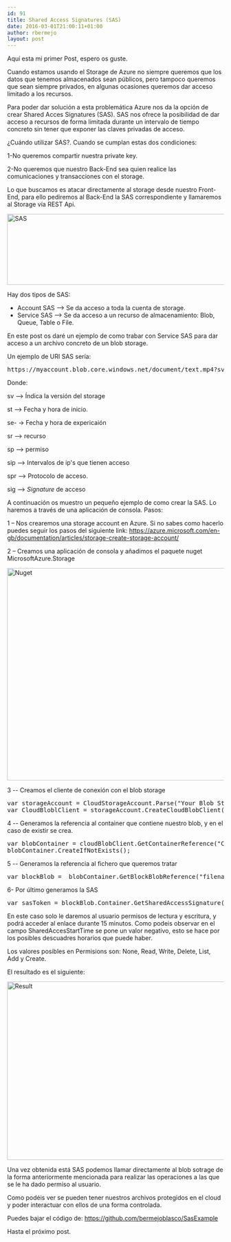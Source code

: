 ```yaml
---
id: 91
title: Shared Access Signatures (SAS)
date: 2016-03-01T21:00:11+01:00
author: rbermejo
layout: post
---
```

Aquí esta mi primer Post, espero os guste.

Cuando estamos usando el Storage de Azure no siempre queremos que los datos que tenemos almacenados sean públicos, pero tampoco queremos que sean siempre privados, en algunas ocasiones queremos dar acceso limitado a los recursos.<!--break-->

Para poder dar solución a esta problemática Azure nos da la opción de crear Shared Acces Signatures (SAS). SAS nos ofrece la posibilidad de dar acceso a recursos de forma limitada durante un intervalo de tiempo concreto sin tener que exponer las claves privadas de acceso.

¿Cuándo utilizar SAS?. Cuando se cumplan estas dos condiciones:

1-No queremos compartir nuestra private key.

2-No queremos que nuestro Back-End sea quien realice las comunicaciones y transacciones con el storage.

Lo que buscamos es atacar directamente al storage desde nuestro Front-End, para ello pediremos al Back-End la SAS correspondiente y llamaremos al Storage vía REST Api.

<img class="alignnone wp-image-111" src="http://robertbermejo.azurewebsites.net/wp-content/uploads/2016/03/SAS-300x73.jpg" alt="SAS" width="678" height="165" srcset="https://www.robertbermejo.com/wp-content/uploads/2016/03/SAS-300x73.jpg 300w, https://www.robertbermejo.com/wp-content/uploads/2016/03/SAS.jpg 623w" sizes="(max-width: 678px) 100vw, 678px" /> 

Hay dos tipos de SAS:

  * Account SAS --> Se da acceso a toda la cuenta de storage.
  * Service SAS --> Se da acceso a un recurso de almacenamiento: Blob, Queue, Table o File.

En este post os daré un ejemplo de como trabar con Service SAS para dar acceso a un archivo concreto de un blob storage.

Un ejemplo de URI SAS sería:

<pre>https://myaccount.blob.core.windows.net/document/text.mp4?sv=2012-02-12&st=2016-02-29T11%3A57%3A21Z&se=2016-02-29T20%3A32%3A21Z&sr=c&sp=rw&sip=10.1.0.100-10.1.0.254&spr=https&sig=3%2BN5lQscy%2B9TGvWrDRFHrg4lXSQzthDFKrC9ylrxsac%3D</pre>

Donde:

sv --> Índica la versión del storage

st --> Fecha y hora de inicio.

se- -> Fecha y hora de expericaión

sr --> recurso

sp --> permiso

sip --> Intervalos de ip's que tienen acceso

spr --> Protocolo de acceso.

sig --> _Signature_ de acceso

A continuación os muestro un pequeño ejemplo de como crear la SAS. Lo haremos a través de una aplicación de consola. Pasos:

1 – Nos crearemos una storage account en Azure. Si no sabes como hacerlo puedes seguir los pasos del siguiente link: <https://azure.microsoft.com/en-gb/documentation/articles/storage-create-storage-account/>

2 – Creamos una aplicación de consola y añadimos el paquete nuget MicrosoftAzure.Storage

<img class="alignnone wp-image-121" src="http://robertbermejo.azurewebsites.net/wp-content/uploads/2016/03/Nuget-300x181.jpg" alt="Nuget" width="819" height="494" srcset="https://www.robertbermejo.com/wp-content/uploads/2016/03/Nuget-300x181.jpg 300w, https://www.robertbermejo.com/wp-content/uploads/2016/03/Nuget-768x463.jpg 768w, https://www.robertbermejo.com/wp-content/uploads/2016/03/Nuget-1024x618.jpg 1024w, https://www.robertbermejo.com/wp-content/uploads/2016/03/Nuget.jpg 1688w" sizes="(max-width: 819px) 100vw, 819px" /> 

3 -- Creamos el cliente de conexión con el blob storage

<pre style="text-align: left;" class="">var storageAccount = CloudStorageAccount.Parse("Your Blob Storage Connection String");
var CloudBloblClient = storageAccount.CreateCloudBlobClient();</pre>

4 -- Generamos la referencia al container que contiene nuestro blob, y en el caso de existir se crea.

<pre class="">var blobContainer = cloudBlobClient.GetContainerReference("ContainerName");
blobContainer.CreateIfNotExists();</pre>

5 -- Generamos la referencia al fichero que queremos tratar

<pre>var blockBlob =  blobContainer.GetBlockBlobReference("filename.extension");</pre>

6- Por último generamos la SAS

<pre>var sasToken = blockBlob.Container.GetSharedAccessSignature(new SharedAccessBlobPolicy(){Permissions = SharedAccessBlobPermissions.Read | SharedAccessBlobPermissions.Write,SharedAccessStartTime = DateTime.UtcNow.AddMinutes(-15),SharedAccessExpiryTime = DateTime.UtcNow.AddMinutes(15),});</pre>

En este caso solo le daremos al usuario permisos de lectura y escritura, y podrá acceder al enlace durante 15 minutos. Como podeis observar en el campo SharedAccesStartTime se pone un valor negativo, esto se hace por los posibles descuadres horarios que puede haber.

Los valores posibles en Permisions son: None, Read, Write, Delete, List, Add y Create.

El resultado es el siguiente:

<img class="alignnone wp-image-101" src="http://robertbermejo.azurewebsites.net/wp-content/uploads/2016/03/Result-300x183.jpg" alt="Result" width="680" height="415" srcset="https://www.robertbermejo.com/wp-content/uploads/2016/03/Result-300x183.jpg 300w, https://www.robertbermejo.com/wp-content/uploads/2016/03/Result-1024x623.jpg 1024w, https://www.robertbermejo.com/wp-content/uploads/2016/03/Result.jpg 1671w" sizes="(max-width: 680px) 100vw, 680px" /> 

Una vez obtenida está SAS podemos llamar directamente al blob sotrage de la forma anteriormente mencionada para realizar las operaciones a las que se le ha dado permiso al usuario.

Como podéis ver se pueden tener nuestros archivos protegidos en el cloud y poder interactuar con ellos de una forma controlada.

Puedes bajar el código de: <https://github.com/bermejoblasco/SasExample>

Hasta el próximo post.